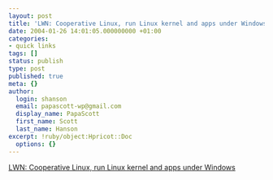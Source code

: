 ```yaml
---
layout: post
title: 'LWN: Cooperative Linux, run Linux kernel and apps under Windows'
date: 2004-01-26 14:01:05.000000000 +01:00
categories:
- quick links
tags: []
status: publish
type: post
published: true
meta: {}
author:
  login: shanson
  email: papascott-wp@gmail.com
  display_name: PapaScott
  first_name: Scott
  last_name: Hanson
excerpt: !ruby/object:Hpricot::Doc
  options: {}
---
```

<p><a title="But why would you want a car with two steering wheels?" href="http://lwn.net/Articles/67832/">LWN: Cooperative Linux, run Linux kernel and apps under Windows</a></p>
